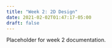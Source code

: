 ```yaml
---
title: "Week 2: 2D Design"
date: 2021-02-02T01:47:17-05:00
draft: false
---
```


Placeholder for week 2 documentation.
